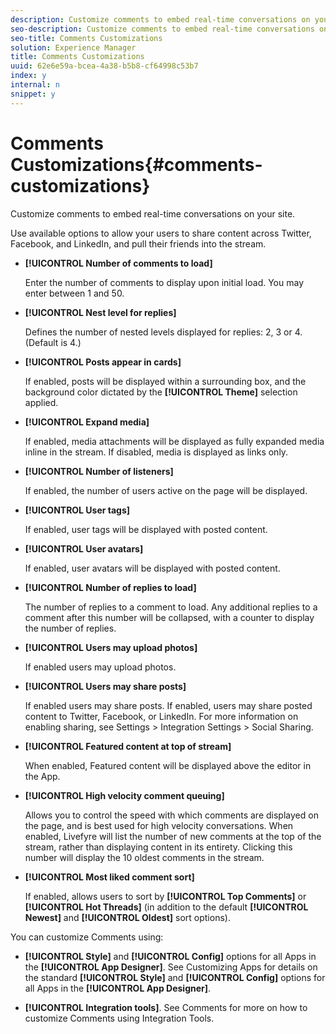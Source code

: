 ```yaml
---
description: Customize comments to embed real-time conversations on your site.
seo-description: Customize comments to embed real-time conversations on your site.
seo-title: Comments Customizations
solution: Experience Manager
title: Comments Customizations
uuid: 62e6e59a-bcea-4a38-b5b8-cf64998c53b7
index: y
internal: n
snippet: y
---
```


# Comments Customizations{#comments-customizations}

Customize comments to embed real-time conversations on your site.

<a id="section_b4t_y3b_sy"></a>

Use available options to allow your users to share content across Twitter, Facebook, and LinkedIn, and pull their friends into the stream.

* **[!UICONTROL Number of comments to load]**

  Enter the number of comments to display upon initial load. You may enter between 1 and 50.

* **[!UICONTROL Nest level for replies]**

  Defines the number of nested levels displayed for replies: 2, 3 or 4. (Default is 4.)

* **[!UICONTROL Posts appear in cards]**

  If enabled, posts will be displayed within a surrounding box, and the background color dictated by the **[!UICONTROL Theme]** selection applied.

* **[!UICONTROL Expand media]**

  If enabled, media attachments will be displayed as fully expanded media inline in the stream. If disabled, media is displayed as links only.

* **[!UICONTROL Number of listeners]**

  If enabled, the number of users active on the page will be displayed.

* **[!UICONTROL User tags]**

  If enabled, user tags will be displayed with posted content.

* **[!UICONTROL User avatars]**

  If enabled, user avatars will be displayed with posted content.

* **[!UICONTROL Number of replies to load]**

  The number of replies to a comment to load. Any additional replies to a comment after this number will be collapsed, with a counter to display the number of replies.

* **[!UICONTROL Users may upload photos]**

  If enabled users may upload photos.

* **[!UICONTROL Users may share posts]**

  If enabled users may share posts. If enabled, users may share posted content to Twitter, Facebook, or LinkedIn. For more information on enabling sharing, see Settings > Integration Settings > Social Sharing.

* **[!UICONTROL Featured content at top of stream]**

  When enabled, Featured content will be displayed above the editor in the App.

* **[!UICONTROL High velocity comment queuing]**

  Allows you to control the speed with which comments are displayed on the page, and is best used for high velocity conversations. When enabled, Livefyre will list the number of new comments at the top of the stream, rather than displaying content in its entirety. Clicking this number will display the 10 oldest comments in the stream.

* **[!UICONTROL Most liked comment sort]**

  If enabled, allows users to sort by **[!UICONTROL Top Comments]** or **[!UICONTROL Hot Threads]** (in addition to the default **[!UICONTROL Newest]** and **[!UICONTROL Oldest]** sort options).

You can customize Comments using:

* **[!UICONTROL Style]** and **[!UICONTROL Config]** options for all Apps in the **[!UICONTROL App Designer]**. See Customizing Apps for details on the standard **[!UICONTROL Style]** and **[!UICONTROL Config]** options for all Apps in the **[!UICONTROL App Designer]**.

* **[!UICONTROL Integration tools]**. See Comments for more on how to customize Comments using Integration Tools.

